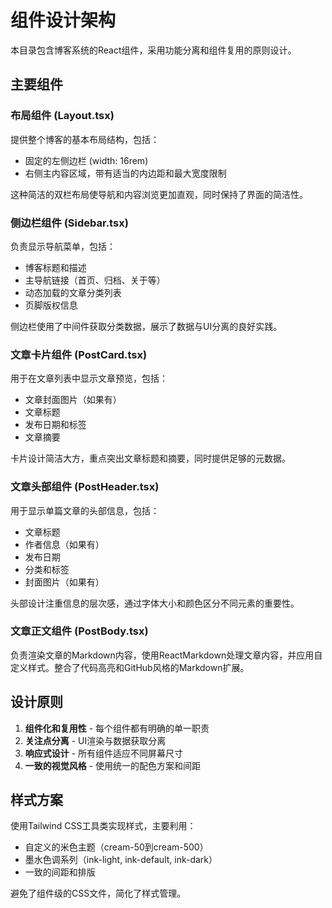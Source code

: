 # 组件设计架构

本目录包含博客系统的React组件，采用功能分离和组件复用的原则设计。

## 主要组件

### 布局组件 (Layout.tsx)

提供整个博客的基本布局结构，包括：
- 固定的左侧边栏 (width: 16rem)
- 右侧主内容区域，带有适当的内边距和最大宽度限制

这种简洁的双栏布局使导航和内容浏览更加直观，同时保持了界面的简洁性。

### 侧边栏组件 (Sidebar.tsx)

负责显示导航菜单，包括：
- 博客标题和描述
- 主导航链接（首页、归档、关于等）
- 动态加载的文章分类列表
- 页脚版权信息

侧边栏使用了中间件获取分类数据，展示了数据与UI分离的良好实践。

### 文章卡片组件 (PostCard.tsx)

用于在文章列表中显示文章预览，包括：
- 文章封面图片（如果有）
- 文章标题
- 发布日期和标签
- 文章摘要

卡片设计简洁大方，重点突出文章标题和摘要，同时提供足够的元数据。

### 文章头部组件 (PostHeader.tsx)

用于显示单篇文章的头部信息，包括：
- 文章标题
- 作者信息（如果有）
- 发布日期
- 分类和标签
- 封面图片（如果有）

头部设计注重信息的层次感，通过字体大小和颜色区分不同元素的重要性。

### 文章正文组件 (PostBody.tsx)

负责渲染文章的Markdown内容，使用ReactMarkdown处理文章内容，并应用自定义样式。整合了代码高亮和GitHub风格的Markdown扩展。

## 设计原则

1. **组件化和复用性** - 每个组件都有明确的单一职责
2. **关注点分离** - UI渲染与数据获取分离
3. **响应式设计** - 所有组件适应不同屏幕尺寸
4. **一致的视觉风格** - 使用统一的配色方案和间距

## 样式方案

使用Tailwind CSS工具类实现样式，主要利用：
- 自定义的米色主题（cream-50到cream-500）
- 墨水色调系列（ink-light, ink-default, ink-dark）
- 一致的间距和排版

避免了组件级的CSS文件，简化了样式管理。